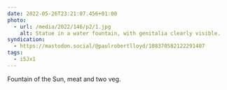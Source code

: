 ```yaml
---
date: 2022-05-26T23:21:07.456+01:00
photo:
  - url: /media/2022/146/p2/1.jpg
    alt: Statue in a water fountain, with genitalia clearly visible.
syndication:
  - https://mastodon.social/@paulrobertlloyd/108370582122291407
tags:
  - i5Jx1
---
```


Fountain of the Sun, meat and two veg.
